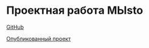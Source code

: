 # Проектная работа MЫsto

[GitHub](https://github.com/aaswirin/mesto-project-ff.git)

[Опубликованный проект](https://aaswirin.github.io/mesto-project-ff/)
